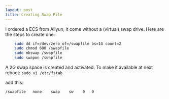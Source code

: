```yaml
---
layout: post
title: Creating Swap File
---
```


I ordered a ECS from Aliyun, it come without a (virtual) swap drive. Here are the steps to create one:

```bash
    sudo dd if=/dev/zero of=/swapfile bs=1G count=2
    sudo chmod 600 /swapfile
    sudo mkswap /swapfile
    sudo swapon /swapfile
```

A 2G swap space is created and activated.  To make it available at next reboot: `sudo vi /etc/fstab`

add this:

    /swapfile   none    swap    sw    0   0
